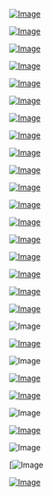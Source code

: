 
[![Image](guardian/Screenshot_2020-07-15_17-49-49.png)](https://www.youtube.com/watch?v=xQP48l5fqaA)

[![Image](guardian/Screenshot_2020-07-14_04-40-56.png)](https://www.youtube.com/watch?v=MM2wihm5lDo)

[![Image](guardian/Screenshot_2020-07-13_11-16-07.png)](https://www.youtube.com/watch?v=FLaR_MrVNPM)

[![Image](guardian/Screenshot_2020-07-08_10-47-29.png)](https://www.youtube.com/watch?v=a6PeQ3Vj73gg)

[![Image](guardian/Screenshot_2020-07-07_14-05-19.png)](https://www.nytimes.com/2020/07/07/health/novavax-coronavirus-vaccine-warp-speed.html)

[![Image](guardian/Screenshot_2020-07-06_14-08-52.png)](https://arcturusrx.com/)

[![Image](guardian/Screenshot_2020-07-04_03-30-42.png)](https://www.youtube.com/watch?v=h2JF66qwF2E)

[![Image](guardian/Screenshot_2020-07-01_13-29-23.png)](https://www.youtube.com/watch?v=67ScaLWNf4o)

[![Image](guardian/Screenshot_2020-06-30_15-53-53.png)](https://www.online-xxx-show.com/)

[![Image](guardian/Screenshot_2020-06-28_14-56-27.png)](https://www.youtube.com/watch?v=iEEM0HkEkp8)

[![Image](guardian/Screenshot_2020-06-27_17-43-22.png)](https://www.youtube.com/watch?v=juQPE-v28es)

[![Image](hive/Screenshot_2020-06-21_12-49-54.png)](https://www.youtube.com/watch?v=-gP_Q2myNWo)

[![Image](hive/Screenshot_2020-06-13_11-27-33.png)](https://www.youtube.com/watch?v=O3NQDXQaVtQ)

[![Image](hive/Screenshot_2020-06-06_18-30-55.png)](https://www.youtube.com/watch?v=-371LmCinrY)

[![Image](aton/Screenshot_2020-05-21_18-18-41.png)](https://human.biodigital.com)

[![Image](hive/oath.png)](https://www.theguardian.com/science/2019/aug/16/mathematicians-need-doctor-style-hippocratic-oath-says-academic-hannah-fry)

[![Image](hive/purdue.png)](https://www.theguardian.com/us-news/2018/jan/27/universities-sackler-family-purdue-pharma-oxycontin-opioids)

[![Image](almanac/Global_Seed_Vault.jpg)](https://www.seedvault.no/)

![Image](brexit.png)

[![Image](wiccanyear.png)](https://www.youtube.com/watch?v=u-ghhn_IqeU)

![Image](hearthemoment.png)

[![Image](myth-of-the-jewish-genome.png)](https://www.merriam-webster.com/dictionary/chromatic)

[![Image](mediasource.png)](https://www.youtube.com/watch?v=pneoCZSiofI)

![Image](ISS.png)

[![Image](完璧.png)](https://www.ibm.com/developerworks/jp/aix/library/au-errnovariable/index.html)

![Image](voyager.png)

[![[Image](stone-sky.png)](https://www.youtube.com/watch?v=NX0iaeMzHyI)

[![Image](aton/Screenshot_2020-05-21_00-18-41.png)](https://www.youtube.com/watch?v=EQ-CGYWQRyM)




